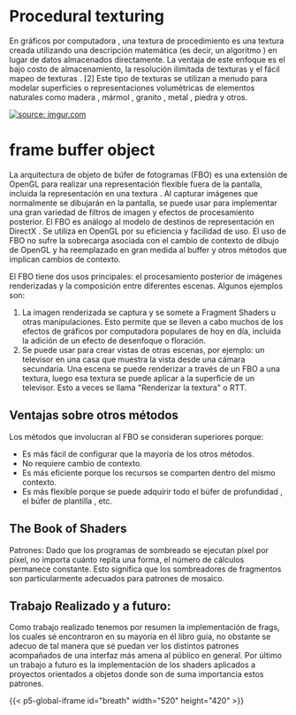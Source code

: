 # Procedural texturing
En gráficos por computadora , una textura de procedimiento es una textura creada
utilizando una descripción matemática (es decir, un algoritmo ) en lugar de datos
almacenados directamente. La ventaja de este enfoque es el bajo costo de
almacenamiento, la resolución ilimitada de texturas y el fácil mapeo de texturas . [2]
Este tipo de texturas se utilizan a menudo para modelar superficies o
representaciones volumétricas de elementos naturales como madera , mármol ,
granito , metal , piedra y otros.



<a href="https://imgur.com/e2vK7JH"><img src="https://i.imgur.com/e2vK7JH.jpg" title="source: imgur.com" /></a>




# frame buffer object

La arquitectura de objeto de búfer de fotogramas (FBO) es una extensión de
OpenGL para realizar una representación flexible fuera de la pantalla, incluida la
representación en una textura . Al capturar imágenes que normalmente se dibujarán
en la pantalla, se puede usar para implementar una gran variedad de filtros de
imagen y efectos de procesamiento posterior. El FBO es análogo al modelo de
destinos de representación en DirectX . Se utiliza en OpenGL por su eficiencia y
facilidad de uso. El uso de FBO no sufre la sobrecarga asociada con el cambio de
contexto de dibujo de OpenGL y ha reemplazado en gran medida al buffer y otros
métodos que implican cambios de contexto.

El FBO tiene dos usos principales: el procesamiento posterior de imágenes
renderizadas y la composición entre diferentes escenas. Algunos ejemplos son:
1. La imagen renderizada se captura y se somete a Fragment Shaders u otras
manipulaciones. Esto permite que se lleven a cabo muchos de los efectos de
gráficos por computadora populares de hoy en día, incluida la adición de un
efecto de desenfoque o floración.
2. Se puede usar para crear vistas de otras escenas, por ejemplo: un televisor
en una casa que muestra la vista desde una cámara secundaria. Una escena
se puede renderizar a través de un FBO a una textura, luego esa textura se
puede aplicar a la superficie de un televisor. Esto a veces se llama
"Renderizar la textura" o RTT.

## Ventajas sobre otros métodos

Los métodos que involucran al FBO se consideran superiores porque:
* Es más fácil de configurar que la mayoría de los otros métodos.
* No requiere cambio de contexto.
* Es más eficiente porque los recursos se comparten dentro del mismo
contexto.
* Es más flexible porque se puede adquirir todo el búfer de profundidad , el
búfer de plantilla , etc.

## The Book of Shaders

Patrones:
Dado que los programas de sombreado se ejecutan píxel por píxel, no importa
cuánto repita una forma, el número de cálculos permanece constante. Esto significa
que los sombreadores de fragmentos son particularmente adecuados para patrones
de mosaico.

## Trabajo Realizado y a futuro:

Como trabajo realizado tenemos por resumen la implementación de frags, los cuales
sé encontraron en su mayoría en él libro guía, no obstante se adecuo de tal manera
que sé puedan ver los distintos patrones acompañados de una interfaz más amena
al público en general.
Por último un trabajo a futuro es la implementación de los shaders aplicados a
proyectos orientados a objetos donde son de suma importancia estos patrones.




{{< p5-global-iframe id="breath" width="520" height="420" >}}

<!DOCTYPE html>
<html lang="en">

<head>
    <script src="https://cdnjs.cloudflare.com/ajax/libs/p5.js/1.5.0/p5.js"></script>
    <script src="p5.sound.js"></script>
    <script src=https://cdn.jsdelivr.net/gh/VisualComputing/p5.treegl/p5.treegl.min.js></script>
    <script src="https://cdnjs.cloudflare.com/ajax/libs/p5.js/1.5.0/addons/p5.sound.min.js"></script>
</head>

<body>
    <main>
    </main>
    <script>
        let pg;
        let colt;
        let truchetShader;
        let colorShader;
        let moving;
        let Hexagram;
        let textura;
        const opcionesS  = {'truchet':0, 'color':1, 'moving':3, 'Hexagram':4,};

        function preload() {
        // shader adapted from here: https://thebookofshaders.com/09/
        truchetShader = readShader('/RGB/docs/Talleres/texturing_truchet.frag',
                                    { matrices: Tree.NONE, varyings: Tree.NONE });
        colorShader = readShader('/RGB/docs/Talleres/texturing_color.frag',
                                    { matrices: Tree.NONE, varyings: Tree.NONE }); 
        moving = readShader('/RGB/docs/Talleres/texturing_mobile.frag',
                                    { matrices: Tree.NONE, varyings: Tree.NONE });
        Hexagram = readShader('/RGB/docs/Talleres/texturing_Hexagram.frag',
                                    { matrices: Tree.NONE, varyings: Tree.NONE });

        }

        function setup() {
        createCanvas(400, 400, WEBGL);
        // create frame buffer object to render the procedural texture
        pg = createGraphics(400, 400, WEBGL);
        textureMode(NORMAL);
        textureMode(NORMAL);
        noStroke();
        texturaD = 'None'
        textura = createSelect();
        textura.position(15, 15);
        textura.style('width', '90px');
        textura.option('None'); 
        textura.option('color'); 
        textura.option('truchet');
        textura.option('moving');
        textura.option('Hexagram');
        }

        function draw() {
        background(33);
        orbitControl();
        rotateX(millis() / 10000);
        rotateY(millis() / 10000);
        rotateZ(millis() / 10000);
        cylinder(100, 200);
        console.log(opcionesS[textura.value()]);  
        
        if (opcionesS[textura.value()] == 1){
            pg.textureMode(NORMAL);
            pg.noStroke();
            pg.shader(colorShader);
            pg.emitResolution(colorShader);
            //colorShader.setUniform('u_zoom', 3);
            pg.quad(-1, -1, 1, -1, 1, 1, -1, 1);
            texture(pg);
        }
        else if(opcionesS[textura.value()] == 0){
            pg.textureMode(NORMAL);
            pg.noStroke();
            pg.shader(truchetShader);
            // emitResolution, see:
            // https://github.com/VisualComputing/p5.treegl#macros
            pg.emitResolution(truchetShader);
            // https://p5js.org/reference/#/p5.Shader/setUniform
            truchetShader.setUniform('u_zoom', 3);
            // pg clip-space quad (i.e., both x and y vertex coordinates ∈ [-1..1])
            pg.quad(-1, -1, 1, -1, 1, 1, -1, 1);
            // set pg as texture
            texture(pg);
        }
        
        else if (opcionesS[textura.value()] == 3){
            pg.textureMode(NORMAL);
            pg.noStroke();
            pg.shader(moving);
            pg.emitResolution(moving);
            //colorShader.setUniform('u_zoom', 3);
            pg.quad(-1, -1, 1, -1, 1, 1, -1, 1);
            texture(pg);
        }
        else if (opcionesS[textura.value()] == 4){
            pg.textureMode(NORMAL);
            pg.noStroke();
            pg.shader(Hexagram);
            pg.emitResolution(Hexagram);
            //colorShader.setUniform('u_zoom', 3);
            pg.quad(-1, -1, 1, -1, 1, 1, -1, 1);
            texture(pg);
        }
        }

        function mouseMoved() {
        // https://p5js.org/reference/#/p5.Shader/setUniform
        truchetShader.setUniform('_zoom', int(map(mouseX, 0, width, 1, 30)));
        // pg clip-space quad (i.e., both x and y vertex coordinates ∈ [-1..1])
        pg.quad(-1, -1, 1, -1, 1, 1, -1, 1);
        }

    </script>
</body>
</html>
{{< /p5-global-iframe >}}


# Conclusiones:
1. Permiten trabajar diferentes patrones, los cuales manejan un .Frag
2. Además de programas especializados, otros, como Blender , CorelDRAW
,contienen subsistemas de texturas procedimentales que se pueden utilizar
para generar texturas.
3. De acuerdo al libro de los shaders, tenemos una buena cantidad de patrones
de mosaicos, los cuales podemos crear o implementar de acuerdo a material
proveniente de otros trabajos, dando a entender que es una comunidad la
que trabaja este estilo de gráficos.

# Bibliografía:
* Procedural Texturing. (s/f). Github.io. Recuperado el 25 de noviembre de 2022, de
https://visualcomputing.github.io/docs/shaders/procedural_texturing/
* The book of shaders. (s/f). The Book of Shaders. Recuperado el 25 de noviembre de
2022, de https://thebookofshaders.com/09/
* Wikipedia contributors. (s/f). Procedural texture. Wikipedia, The Free Encyclopedia.
https://en-m-wikipedia-org.translate.goog/wiki/Procedural_texture?_x_tr_sl=auto&_x_
tr_tl=es&_x_tr_hl=es-419
* Wikipedia contributors. (s/f-a). Framebuffer object. Wikipedia, The Free
Encyclopedia.
https://en-m-wikipedia-org.translate.goog/wiki/Framebuffer_object?_x_tr_sl=auto&_x
_tr_tl=es&_x_tr_hl=es-419
* home. (s/f). P5js.org. Recuperado el 25 de noviembre de 2022, de
https://p5js.org/es/